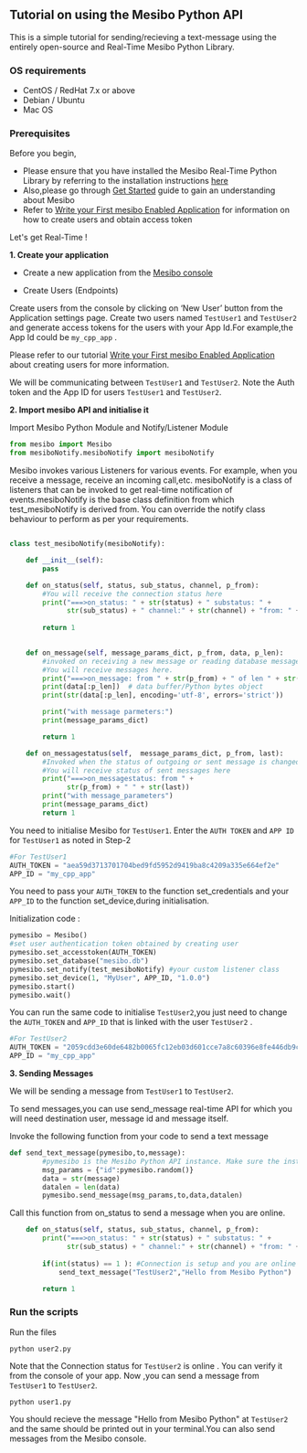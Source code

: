 ## Tutorial on using  the Mesibo Python API

This is a simple tutorial for sending/recieving a text-message using the entirely open-source and Real-Time Mesibo Python Library. 

### OS requirements
- CentOS / RedHat 7.x or above
- Debian / Ubuntu
- Mac OS

### Prerequisites
Before you begin,
- Please ensure that you have installed the Mesibo Real-Time Python Library by referring to the installation instructions [here](https://mesibo.com/documentation/install/python/)
- Also,please go through [Get Started](https://mesibo.com/documentation/get-started/) guide to gain an understanding about Mesibo
- Refer to [Write your First mesibo Enabled Application](https://mesibo.com/documentation/tutorials/first-app/) for information on how to create users and obtain access token

Let's get Real-Time !

**1. Create your application**

- Create a new application from the [Mesibo console](https://mesibo.com/console)

- Create Users (Endpoints)

Create users from the console by clicking on ‘New User’ button from the Application settings page. Create two users  named `TestUser1` and `TestUser2` and generate  access tokens for the users with your App Id.For example,the App Id could be `my_cpp_app` .


Please refer to our tutorial [Write your First mesibo Enabled Application](https://mesibo.com/documentation/tutorials/first-app/) about creating users for more information.

We will be communicating between `TestUser1` and `TestUser2`.
Note the Auth token and the App ID for users `TestUser1` and `TestUser2`.

**2. Import mesibo API and initialise it**

Import Mesibo Python Module and Notify/Listener Module

```python
from mesibo import Mesibo
from mesiboNotify.mesiboNotify import mesiboNotify
```

Mesibo invokes various Listeners for various events.
For example, when you receive a message, receive an incoming call,etc.
mesiboNotify is a class of listeners that can be invoked to get real-time notification of events.mesiboNotify is the base class definition from which test_mesiboNotify is derived from. You can override the notify class behaviour to perform as per your requirements.  

```python

class test_mesiboNotify(mesiboNotify):

    def __init__(self):
        pass

    def on_status(self, status, sub_status, channel, p_from):
        #You will receive the connection status here
        print("===>on_status: " + str(status) + " substatus: " +
              str(sub_status) + " channel:" + str(channel) + "from: " + str(p_from))
        
        return 1
        

    def on_message(self, message_params_dict, p_from, data, p_len):
        #invoked on receiving a new message or reading database messages
        #You will receive messages here.
        print("===>on_message: from " + str(p_from) + " of len " + str(p_len))
        print(data[:p_len])  # data buffer/Python bytes object
        print(str(data[:p_len], encoding='utf-8', errors='strict'))

        print("with message parmeters:")
        print(message_params_dict)

        return 1

    def on_messagestatus(self,  message_params_dict, p_from, last):
        #Invoked when the status of outgoing or sent message is changed
        #You will receive status of sent messages here
        print("===>on_messagestatus: from " +
              str(p_from) + " " + str(last))
        print("with message_parameters")
        print(message_params_dict)
        return 1


```
You need to initialise Mesibo for `TestUser1`. Enter the `AUTH TOKEN` and `APP ID`
for `TestUser1` as noted in Step-2

```python
#For TestUser1
AUTH_TOKEN = "aea59d3713701704bed9fd5952d9419ba8c4209a335e664ef2e"
APP_ID = "my_cpp_app"
```
You need to pass your `AUTH_TOKEN` to the function set_credentials and your `APP_ID` to the function set_device,during initialisation.

Initialization code :
```python
pymesibo = Mesibo()
#set user authentication token obtained by creating user
pymesibo.set_accesstoken(AUTH_TOKEN) 
pymesibo.set_database("mesibo.db")
pymesibo.set_notify(test_mesiboNotify) #your custom listener class
pymesibo.set_device(1, "MyUser", APP_ID, "1.0.0") 
pymesibo.start()
pymesibo.wait() 
```

You can run the same code to initialise `TestUser2`,you just need to change the `AUTH_TOKEN` and `APP_ID` that is linked with the user `TestUser2` . 

```python
#For TestUser2
AUTH_TOKEN = "2059cdd3e60de6482b0065fc12eb03d601cce7a8c60396e8fe446db9c"
APP_ID = "my_cpp_app"
```

**3. Sending Messages**

We will be sending a message from `TestUser1` to `TestUser2`.

To send messages,you can use send_message real-time API for which you will need destination user, message id and message itself.

Invoke the following function from your code to send a text message
```python
def send_text_message(pymesibo,to,message):
        #pymesibo is the Mesibo Python API instance. Make sure the instance is initialised before you call API functions 
        msg_params = {"id":pymesibo.random()}
        data = str(message)
        datalen = len(data)
        pymesibo.send_message(msg_params,to,data,datalen)

```
Call this function from on_status to send a message when you are online.
```python
    def on_status(self, status, sub_status, channel, p_from):
        print("===>on_status: " + str(status) + " substatus: " +
              str(sub_status) + " channel:" + str(channel) + "from: " + str(p_from))
        
        if(int(status) == 1 ): #Connection is setup and you are online
            send_text_message("TestUser2","Hello from Mesibo Python")

        return 1
```
### Run the scripts

Run the files
```
python user2.py
```
Note that the Connection status for `TestUser2` is online . You can verify it from the console of your app.
Now ,you can send a message from `TestUser1` to `TestUser2`.
```
python user1.py
```

You should recieve the message "Hello from Mesibo Python" at `TestUser2` and the same should be printed out in your terminal.You can also send messages from the Mesibo console.   

